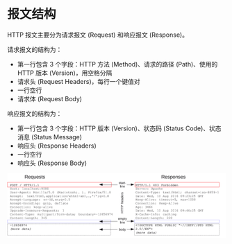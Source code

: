 # 报文结构

HTTP 报文主要分为请求报文 (Request) 和响应报文 (Response)。

请求报文的结构为：

- 第一行包含 3 个字段：HTTP 方法 (Method)、请求的路径 (Path)、使用的 HTTP 版本 (Version)，用空格分隔
- 请求头 (Request Headers)，每行一个键值对
- 一行空行
- 请求体 (Request Body)

响应报文的结构为：

- 第一行包含 3 个字段：HTTP 版本 (Version)、状态码 (Status Code)、状态消息 (Status Message)
- 响应头 (Response Headers)
- 一行空行
- 响应头 (Response Body)

![](assets/http_message.png)
